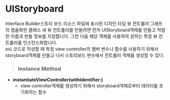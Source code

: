 # UIStoryboard
Interface Builder스토리 보드 리소스 파일에 표시된 디자인 타임 뷰 컨트롤러 그래프의 캡슐화한 클래스 
새 뷰 컨트롤러를 만들려면 먼저 UIStoryboard객체를 만들고 적절한 이름과 번들 정보를 지정합니다. 그런 다음 해당 객체를 사용하여 원하는 특정 뷰 컨트롤러를 인스턴스화합니다.   
ex) 코드로 작성할 때 특정 view controller의 멤버 변수나 함수를 사용하기 위해서   
storyboard객체를 만들고 나서 스토리보드 변수에서 컨트롤러 객체를 생성할 수 있다.   
   
> ### Instance Method
* **instantiateViewController(withIdentifier:)**
    - view controller객체를 생성하기 위해서 storyboard객체로부터 데이터를 초기화하는 함수